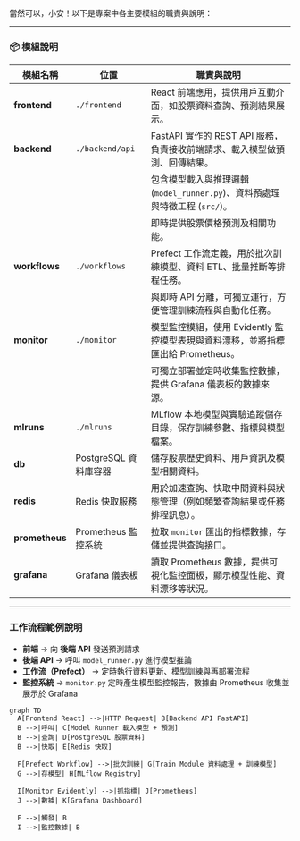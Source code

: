 當然可以，小安！以下是專案中各主要模組的職責與說明：

---

### 📦 模組說明

| 模組名稱           | 位置               | 職責與說明                                                |
| -------------- | ---------------- | ---------------------------------------------------- |
| **frontend**   | `./frontend`     | React 前端應用，提供用戶互動介面，如股票資料查詢、預測結果展示。                  |
| **backend**    | `./backend/api`  | FastAPI 實作的 REST API 服務，負責接收前端請求、載入模型做預測、回傳結果。       |
|                |                  | 包含模型載入與推理邏輯 (`model_runner.py`)、資料預處理與特徵工程 (`src/`)。 |
|                |                  | 即時提供股票價格預測及相關功能。                                     |
| **workflows**  | `./workflows`    | Prefect 工作流定義，用於批次訓練模型、資料 ETL、批量推斷等排程任務。             |
|                |                  | 與即時 API 分離，可獨立運行，方便管理訓練流程與自動化任務。                     |
| **monitor**    | `./monitor`      | 模型監控模組，使用 Evidently 監控模型表現與資料漂移，並將指標匯出給 Prometheus。  |
|                |                  | 可獨立部署並定時收集監控數據，提供 Grafana 儀表板的數據來源。                  |
| **mlruns**     | `./mlruns`       | MLflow 本地模型與實驗追蹤儲存目錄，保存訓練參數、指標與模型檔案。                 |
| **db**         | PostgreSQL 資料庫容器 | 儲存股票歷史資料、用戶資訊及模型相關資料。                                |
| **redis**      | Redis 快取服務       | 用於加速查詢、快取中間資料與狀態管理（例如頻繁查詢結果或任務排程訊息）。                 |
| **prometheus** | Prometheus 監控系統  | 拉取 `monitor` 匯出的指標數據，存儲並提供查詢接口。                      |
| **grafana**    | Grafana 儀表板      | 讀取 Prometheus 數據，提供可視化監控面板，顯示模型性能、資料漂移等狀況。           |

---

### 工作流程範例說明

* **前端** → 向 **後端 API** 發送預測請求
* **後端 API** → 呼叫 `model_runner.py` 進行模型推論
* **工作流（Prefect）** → 定時執行資料更新、模型訓練與再部署流程
* **監控系統** → `monitor.py` 定時產生模型監控報告，數據由 Prometheus 收集並展示於 Grafana


```mermaid
graph TD
  A[Frontend React] -->|HTTP Request| B[Backend API FastAPI]
  B -->|呼叫| C[Model Runner 載入模型 + 預測]
  B -->|查詢| D[PostgreSQL 股票資料]
  B -->|快取| E[Redis 快取]

  F[Prefect Workflow] -->|批次訓練| G[Train Module 資料處理 + 訓練模型]
  G -->|存模型| H[MLflow Registry]

  I[Monitor Evidently] -->|抓指標| J[Prometheus]
  J -->|數據| K[Grafana Dashboard]

  F -->|觸發| B
  I -->|監控數據| B

```